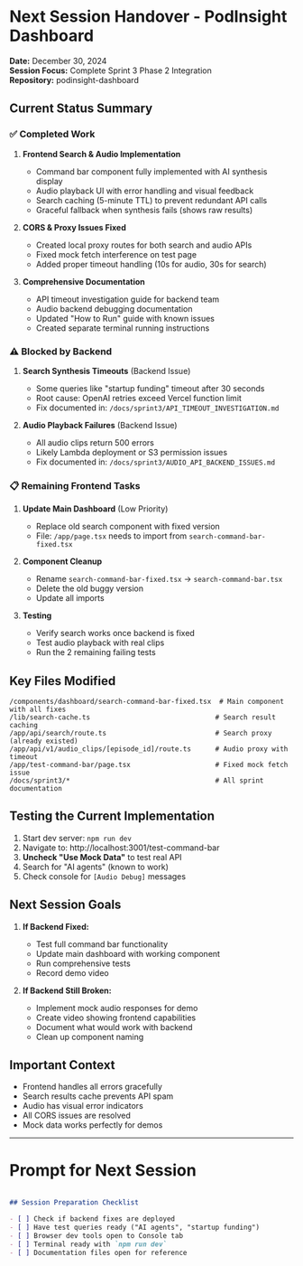 # Next Session Handover - PodInsight Dashboard

**Date:** December 30, 2024  
**Session Focus:** Complete Sprint 3 Phase 2 Integration  
**Repository:** podinsight-dashboard

## Current Status Summary

### ✅ Completed Work

1. **Frontend Search & Audio Implementation**
   - Command bar component fully implemented with AI synthesis display
   - Audio playback UI with error handling and visual feedback
   - Search caching (5-minute TTL) to prevent redundant API calls
   - Graceful fallback when synthesis fails (shows raw results)

2. **CORS & Proxy Issues Fixed**
   - Created local proxy routes for both search and audio APIs
   - Fixed mock fetch interference on test page
   - Added proper timeout handling (10s for audio, 30s for search)

3. **Comprehensive Documentation**
   - API timeout investigation guide for backend team
   - Audio backend debugging documentation
   - Updated "How to Run" guide with known issues
   - Created separate terminal running instructions

### ⚠️ Blocked by Backend

1. **Search Synthesis Timeouts** (Backend Issue)
   - Some queries like "startup funding" timeout after 30 seconds
   - Root cause: OpenAI retries exceed Vercel function limit
   - Fix documented in: `/docs/sprint3/API_TIMEOUT_INVESTIGATION.md`

2. **Audio Playback Failures** (Backend Issue)
   - All audio clips return 500 errors
   - Likely Lambda deployment or S3 permission issues
   - Fix documented in: `/docs/sprint3/AUDIO_API_BACKEND_ISSUES.md`

### 📋 Remaining Frontend Tasks

1. **Update Main Dashboard** (Low Priority)
   - Replace old search component with fixed version
   - File: `/app/page.tsx` needs to import from `search-command-bar-fixed.tsx`

2. **Component Cleanup**
   - Rename `search-command-bar-fixed.tsx` → `search-command-bar.tsx`
   - Delete the old buggy version
   - Update all imports

3. **Testing**
   - Verify search works once backend is fixed
   - Test audio playback with real clips
   - Run the 2 remaining failing tests

## Key Files Modified

```
/components/dashboard/search-command-bar-fixed.tsx  # Main component with all fixes
/lib/search-cache.ts                               # Search result caching
/app/api/search/route.ts                           # Search proxy (already existed)
/app/api/v1/audio_clips/[episode_id]/route.ts      # Audio proxy with timeout
/app/test-command-bar/page.tsx                     # Fixed mock fetch issue
/docs/sprint3/*                                    # All sprint documentation
```

## Testing the Current Implementation

1. Start dev server: `npm run dev`
2. Navigate to: http://localhost:3001/test-command-bar
3. **Uncheck "Use Mock Data"** to test real API
4. Search for "AI agents" (known to work)
5. Check console for `[Audio Debug]` messages

## Next Session Goals

1. **If Backend Fixed:**
   - Test full command bar functionality
   - Update main dashboard with working component
   - Run comprehensive tests
   - Record demo video

2. **If Backend Still Broken:**
   - Implement mock audio responses for demo
   - Create video showing frontend capabilities
   - Document what would work with backend
   - Clean up component naming

## Important Context

- Frontend handles all errors gracefully
- Search results cache prevents API spam
- Audio has visual error indicators
- All CORS issues are resolved
- Mock data works perfectly for demos

---

# Prompt for Next Session

```markdown
 
## Session Preparation Checklist

- [ ] Check if backend fixes are deployed
- [ ] Have test queries ready ("AI agents", "startup funding")
- [ ] Browser dev tools open to Console tab
- [ ] Terminal ready with `npm run dev`
- [ ] Documentation files open for reference